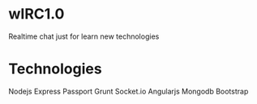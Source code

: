 wIRC1.0
=======

Realtime chat just for learn new technologies


Technologies
=======
Nodejs
Express
Passport
Grunt
Socket.io
Angularjs
Mongodb
Bootstrap
